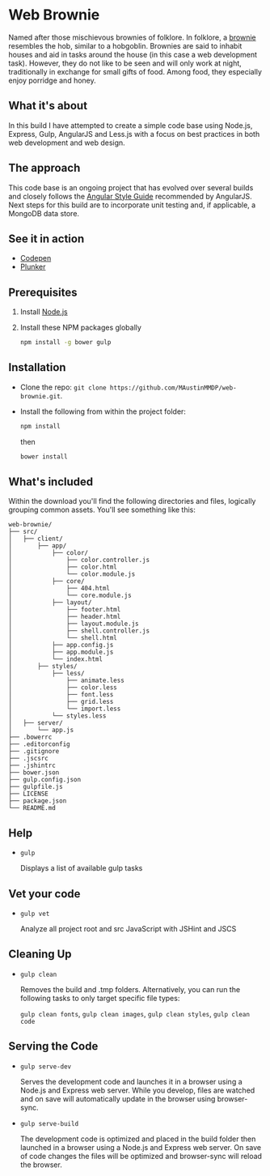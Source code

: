 # Web Brownie

Named after those mischievous brownies of folklore. In folklore, a [brownie](https://en.wikipedia.org/wiki/Brownie_(folklore)) resembles the hob, similar to a hobgoblin. Brownies are said to inhabit houses and aid in tasks around the house (in this case a web development task). However, they do not like to be seen and will only work at night, traditionally in exchange for small gifts of food. Among food, they especially enjoy porridge and honey.

## What it's about

In this build I have attempted to create a simple code base using Node.js, Express, Gulp, AngularJS and Less.js with a focus on best practices in both web development and web design.

## The approach

This code base is an ongoing project that has evolved over several builds and closely follows the [Angular Style Guide](https://github.com/johnpapa/angular-styleguide) recommended by AngularJS. Next steps for this build are to incorporate unit testing and, if applicable, a MongoDB data store.

## See it in action

- [Codepen](http://codepen.io/MAustinMMDP/pen/doGbNy) 
- [Plunker](http://embed.plnkr.co/Sog5Sp/preview)

## Prerequisites

1. Install [Node.js](http://nodejs.org)

2. Install these NPM packages globally

    ```bash
    npm install -g bower gulp
    ```
    
## Installation

- Clone the repo: `git clone https://github.com/MAustinMMDP/web-brownie.git`.
- Install the following from within the project folder:
    ```bash
    npm install
    ```
    then
    
    ```bash
    bower install
    ```
    
## What's included

Within the download you'll find the following directories and files, logically grouping common assets. You'll see something like this:

```
web-brownie/
├── src/
│   ├── client/
│       ├── app/
│           ├── color/
│               ├── color.controller.js
│               ├── color.html
│               └── color.module.js
│           ├── core/
│               ├── 404.html
│               └── core.module.js
│           ├── layout/
│               ├── footer.html
│               ├── header.html
│               ├── layout.module.js
│               ├── shell.controller.js
│               └── shell.html
│           ├── app.config.js
│           ├── app.module.js
│           └── index.html
│       ├── styles/
│           ├── less/
│               ├── animate.less
│               ├── color.less
│               ├── font.less
│               ├── grid.less
│               └── import.less
│           └── styles.less
│   ├── server/
│       └── app.js
├── .bowerrc
├── .editorconfig
├── .gitignore
├── .jscsrc
├── .jshintrc
├── bower.json
├── gulp.config.json
├── gulpfile.js
├── LICENSE
├── package.json
└── README.md
```

## Help

- `gulp`

    Displays a list of available gulp tasks
    
## Vet your code

- `gulp vet`

    Analyze all project root and src JavaScript with JSHint and JSCS

## Cleaning Up

- `gulp clean`

    Removes the build and .tmp folders. Alternatively, you can run the following tasks to only target specific file types:
    
    `gulp clean fonts`,
    `gulp clean images`,
    `gulp clean styles`,
    `gulp clean code`  
 
## Serving the Code    
    
- `gulp serve-dev`

    Serves the development code and launches it in a browser using a Node.js and Express web server. While you develop, files are watched and on save will automatically update in the browser using browser-sync.
        
- `gulp serve-build`
    
    The development code is optimized and placed in the build folder then launched in a browser using a Node.js and Express web server. On save of code changes the files will be optimized and browser-sync will reload the browser. 
